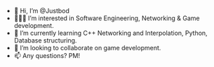 - 👋 Hi, I’m @Justbod
- 👨🏽‍💻 I’m interested in Software Engineering, Networking & Game development.
- 🌱 I’m currently learning C++ Networking and Interpolation, Python, Database structuring.
- 💞️ I’m looking to collaborate on game development.
- 📫 Any questions? PM!


